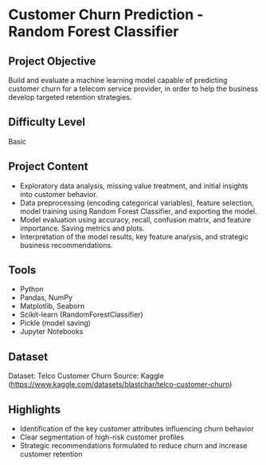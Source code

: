 # Customer Churn Prediction - Random Forest Classifier

## Project Objective
Build and evaluate a machine learning model capable of predicting customer churn for a telecom service provider, in order to help the business develop targeted retention strategies.

## Difficulty Level
Basic

## Project Content
- Exploratory data analysis, missing value treatment, and initial insights into customer behavior.
- Data preprocessing (encoding categorical variables), feature selection, model training using Random Forest Classifier, and exporting the model.
- Model evaluation using accuracy, recall, confusion matrix, and feature importance. Saving metrics and plots.
- Interpretation of the model results, key feature analysis, and strategic business recommendations.

## Tools
- Python
- Pandas, NumPy
- Matplotlib, Seaborn
- Scikit-learn (RandomForestClassifier)
- Pickle (model saving)
- Jupyter Notebooks

## Dataset
Dataset: Telco Customer Churn
Source: Kaggle (https://www.kaggle.com/datasets/blastchar/telco-customer-churn)

## Highlights
- Identification of the key customer attributes influencing churn behavior
- Clear segmentation of high-risk customer profiles
- Strategic recommendations formulated to reduce churn and increase customer retention





